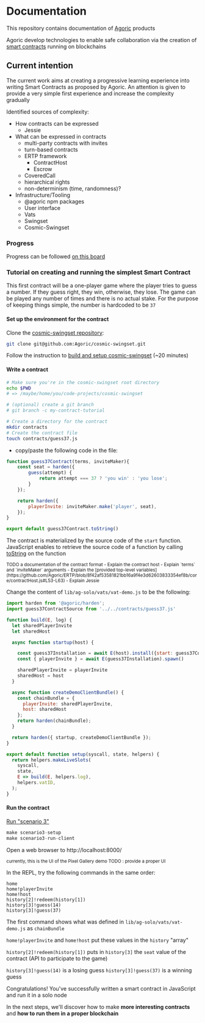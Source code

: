 # Documentation

This repository contains documentation of [Agoric](https://agoric.com/) products

Agoric develop technologies to enable safe collaboration via the creation of [smart contracts](http://www.erights.org/talks/pisa/paper/#smart-contracts) running on blockchains


## Current intention

The current work aims at creating a progressive learning experience into writing Smart Contracts as proposed by Agoric. An attention is given to provide a very simple first experience and increase the complexity gradually

Identified sources of complexity:
- How contracts can be expressed
    - Jessie
- What can be expressed in contracts
    - multi-party contracts with invites
    - turn-based contracts
    - ERTP framework
        - ContractHost
        - Escrow
    - CoveredCall
    - hierarchical rights
    - non-determinism (time, randomness)?
- Infrastructure/Tooling
    - @agoric npm packages
    - User interface
    - Vats
    - Swingset
    - Cosmic-Swingset


### Progress

Progress can be followed [on this board](https://github.com/Agoric/Documentation/projects/1?fullscreen=true)


### Tutorial on creating and running the simplest Smart Contract

This first contract will be a one-player game where the player tries to guess a number. If they guess right, they win, otherwise, they lose. The game can be played any number of times and there is no actual stake. For the purpose of keeping things simple, the number is hardcoded to be `37`


#### Set up the environment for the contract

Clone the [cosmic-swingset repository](https://github.com/Agoric/cosmic-swingset):
```sh
git clone git@github.com:Agoric/cosmic-swingset.git
```

Follow the instruction to [build and setup cosmic-swingset](https://github.com/Agoric/cosmic-swingset#build-from-source) (~20 minutes)


#### Write a contract

```sh
# Make sure you're in the cosmic-swingset root directory
echo $PWD
# => /maybe/home/you/code-projects/cosmic-swingset

# (optional) create a git branch
# git branch -c my-contract-tutorial

# Create a directory for the contract
mkdir contracts
# Create the contract file
touch contracts/guess37.js
```

- copy/paste the following code in the file:
```js
function guess37Contract(terms, inviteMaker){
    const seat = harden({
        guess(attempt) {
            return attempt === 37 ? 'you win' : 'you lose';
        }
    });

    return harden({
        playerInvite: inviteMaker.make('player', seat),
    });
}

export default guess37Contract.toString()
```

The contract is materialized by the source code of the `start` function. JavaScript enables to retrieve the source code of a function by calling [toString](https://developer.mozilla.org/en-US/docs/Web/JavaScript/Reference/Global_Objects/Function/toString) on the function

<small>
TODO a documentation of the contract format
- Explain the contract host
    - Explain `terms` and `inviteMaker` arguments
- Explain the [provided top-level variables](https://github.com/Agoric/ERTP/blob/8f42af53581821bb16a9f4e3d62603833354ef8b/core/contractHost.js#L53-L63)
- Explain Jessie
</small>

Change the content of `lib/ag-solo/vats/vat-demo.js` to be the following:

```js
import harden from '@agoric/harden';
import guess37ContractSource from '../../contracts/guess37.js'

function build(E, log) {
  let sharedPlayerInvite 
  let sharedHost

  async function startup(host) {

    const guess37Installation = await E(host).install({start: guess37ContractSource})
    const { playerInvite } = await E(guess37Installation).spawn()

    sharedPlayerInvite = playerInvite
    sharedHost = host
  }

  async function createDemoClientBundle() {
    const chainBundle = {
      playerInvite: sharedPlayerInvite,
      host: sharedHost
    };
    return harden(chainBundle);
  }

  return harden({ startup, createDemoClientBundle });
}

export default function setup(syscall, state, helpers) {
  return helpers.makeLiveSlots(
    syscall,
    state,
    E => build(E, helpers.log),
    helpers.vatID,
  );
}
```


#### Run the contract

[Run "scenario 3"](https://github.com/Agoric/cosmic-swingset#scenario-3--no-testnet-develop-off-chain-demo)

```js
make scenario3-setup
make scenario3-run-client
```

Open a web browser to http://localhost:8000/

<small>
currently, this is the UI of the Pixel Gallery demo
TODO : provide a proper UI
</small>

In the REPL, try the following commands in the same order:
```
home
home!playerInvite
home!host
history[2]!redeem(history[1])
history[3]!guess(14)
history[3]!guess(37)
```

The first command shows what was defined in `lib/ag-solo/vats/vat-demo.js` as `chainBundle`

`home!playerInvite` and `home!host` put these values in the `history` "array"

`history[2]!redeem(history[1])` puts in `history[3]` the `seat` value of the contract (API to participate to the game)

`history[3]!guess(14)` is a losing guess
`history[3]!guess(37)` is a winning guess

Congratulations! You've successfully written a smart contract in JavaScript and run it in a solo node

In the next steps, we'll discover how to make **more interesting contracts** and **how to run them in a proper blockchain**

